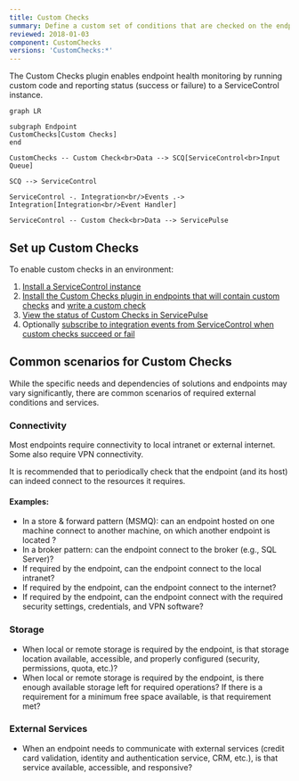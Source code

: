 ```yaml
---
title: Custom Checks
summary: Define a custom set of conditions that are checked on the endpoint.
reviewed: 2018-01-03
component: CustomChecks
versions: 'CustomChecks:*'
---
```



The Custom Checks plugin enables endpoint health monitoring by running custom code and reporting status (success or failure) to a ServiceControl instance.

```mermaid
graph LR

subgraph Endpoint
CustomChecks[Custom Checks]
end
	
CustomChecks -- Custom Check<br>Data --> SCQ[ServiceControl<br>Input Queue]

SCQ --> ServiceControl

ServiceControl -. Integration<br/>Events .-> Integration[Integration<br/>Event Handler]

ServiceControl -- Custom Check<br>Data --> ServicePulse
```


## Set up Custom Checks

To enable custom checks in an environment:

1. [Install a ServiceControl instance](/servicecontrol/servicecontrol-instances/)
2. [Install the Custom Checks plugin in endpoints that will contain custom checks](install-plugin.md) and [write a custom check](writing-custom-checks.md)
3. [View the status of Custom Checks in ServicePulse](in-servicepulse.md)
4. Optionally [subscribe to integration events from ServiceControl when custom checks succeed or fail](notification-events.md)


## Common scenarios for Custom Checks

While the specific needs and dependencies of solutions and endpoints may vary significantly, there are common scenarios of required external conditions and services.


### Connectivity

Most endpoints require connectivity to local intranet or external internet. Some also require VPN connectivity.

It is recommended that to periodically check that the endpoint (and its host) can indeed connect to the resources it requires.


#### Examples:

- In a store & forward pattern (MSMQ): can an endpoint hosted on one machine connect to another machine, on which another endpoint is located ?
- In a broker pattern: can the endpoint connect to the broker (e.g., SQL Server)?
- If required by the endpoint, can the endpoint connect to the local intranet?
- If required by the endpoint, can the endpoint connect to the internet?
- If required by the endpoint, can the endpoint connect with the required security settings, credentials, and VPN software?


### Storage

- When local or remote storage is required by the endpoint, is that storage location available, accessible, and properly configured (security, permissions, quota, etc.)?
- When local or remote storage is required by the endpoint, is there enough available storage left for required operations? If there is a requirement for a minimum free space available, is that requirement met?


### External Services

- When an endpoint needs to communicate with external services (credit card validation, identity and authentication service, CRM, etc.), is that service available, accessible, and responsive?